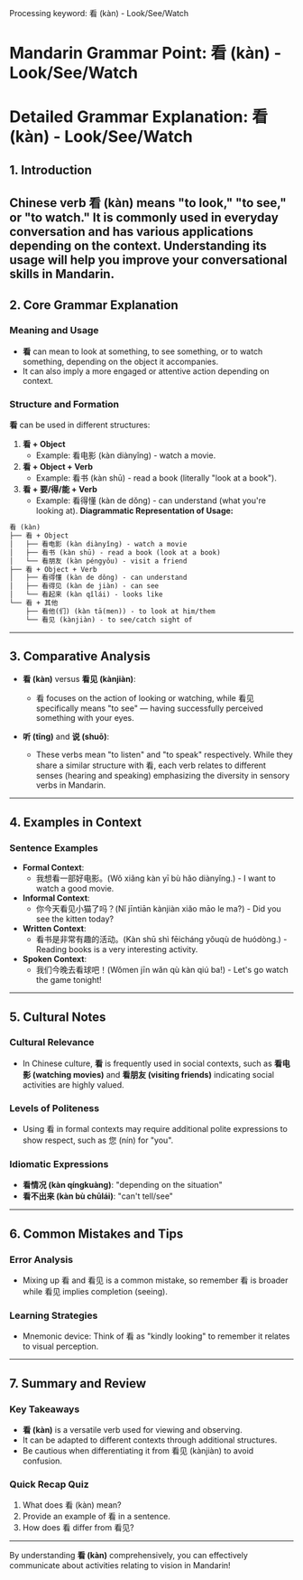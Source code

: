 Processing keyword: 看 (kàn) - Look/See/Watch
# Mandarin Grammar Point: 看 (kàn) - Look/See/Watch
# Detailed Grammar Explanation: 看 (kàn) - Look/See/Watch
## 1. Introduction
Chinese verb **看 (kàn)** means "to look," "to see," or "to watch." It is commonly used in everyday conversation and has various applications depending on the context. Understanding its usage will help you improve your conversational skills in Mandarin.
---
## 2. Core Grammar Explanation
### Meaning and Usage
- **看** can mean to look at something, to see something, or to watch something, depending on the object it accompanies.
- It can also imply a more engaged or attentive action depending on context.
### Structure and Formation
**看** can be used in different structures:
1. **看 + Object**
   - Example: 看电影 (kàn diànyǐng) - watch a movie.
2. **看 + Object + Verb**
   - Example: 看书 (kàn shū) - read a book (literally "look at a book").
3. **看 + 要/得/能 + Verb**
   - Example: 看得懂 (kàn de dǒng) - can understand (what you're looking at).
**Diagrammatic Representation of Usage:**
```markdown
看 (kàn)
├── 看 + Object
│   ├── 看电影 (kàn diànyǐng) - watch a movie
│   ├── 看书 (kàn shū) - read a book (look at a book)
│   └── 看朋友 (kàn péngyǒu) - visit a friend
├── 看 + Object + Verb
│   ├── 看得懂 (kàn de dǒng) - can understand
│   ├── 看得见 (kàn de jiàn) - can see
│   └── 看起来 (kàn qǐlái) - looks like
└── 看 + 其他
    ├── 看他(们) (kàn tā(men)) - to look at him/them
    └── 看见 (kànjiàn) - to see/catch sight of
```
---
## 3. Comparative Analysis
- **看 (kàn)** versus **看见 (kànjiàn)**: 
  - 看 focuses on the action of looking or watching, while 看见 specifically means "to see" — having successfully perceived something with your eyes.
  
- **听 (tīng)** and **说 (shuō)**:
  - These verbs mean "to listen" and "to speak" respectively. While they share a similar structure with 看, each verb relates to different senses (hearing and speaking) emphasizing the diversity in sensory verbs in Mandarin.
---
## 4. Examples in Context
### Sentence Examples
- **Formal Context**:
  - 我想看一部好电影。(Wǒ xiǎng kàn yī bù hǎo diànyǐng.) - I want to watch a good movie.
- **Informal Context**:
  - 你今天看见小猫了吗？(Nǐ jīntiān kànjiàn xiǎo māo le ma?) - Did you see the kitten today?
- **Written Context**:
  - 看书是非常有趣的活动。(Kàn shū shì fēicháng yǒuqù de huódòng.) - Reading books is a very interesting activity.
- **Spoken Context**:
  - 我们今晚去看球吧！(Wǒmen jīn wǎn qù kàn qiú ba!) - Let's go watch the game tonight!
---
## 5. Cultural Notes 
### Cultural Relevance
- In Chinese culture, **看** is frequently used in social contexts, such as **看电影 (watching movies)** and **看朋友 (visiting friends)** indicating social activities are highly valued.
### Levels of Politeness
- Using 看 in formal contexts may require additional polite expressions to show respect, such as 您 (nín) for "you".
### Idiomatic Expressions
- **看情况 (kàn qíngkuàng)**: "depending on the situation" 
- **看不出来 (kàn bù chūlái)**: "can't tell/see" 
---
## 6. Common Mistakes and Tips
### Error Analysis
- Mixing up 看 and 看见 is a common mistake, so remember 看 is broader while 看见 implies completion (seeing).
  
### Learning Strategies
- Mnemonic device: Think of 看 as "kindly looking" to remember it relates to visual perception.
---
## 7. Summary and Review
### Key Takeaways
- **看 (kàn)** is a versatile verb used for viewing and observing.
- It can be adapted to different contexts through additional structures.
- Be cautious when differentiating it from 看见 (kànjiàn) to avoid confusion.
### Quick Recap Quiz
1. What does 看 (kàn) mean?
2. Provide an example of 看 in a sentence.
3. How does 看 differ from 看见? 
---
By understanding **看 (kàn)** comprehensively, you can effectively communicate about activities relating to vision in Mandarin!
